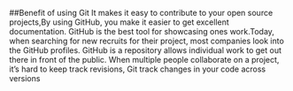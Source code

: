 ##Benefit of using Git
It makes it easy to contribute to your open source projects,By using GitHub, you make it easier to get excellent documentation. 
 GitHub is the best tool for showcasing ones work.Today, when searching for new recruits for their project, most companies look into the GitHub profiles. GitHub is a repository allows individual work to get out there in front of the public. When multiple people collaborate on a project, it’s hard to keep track revisions, Git track changes in your code across versions
